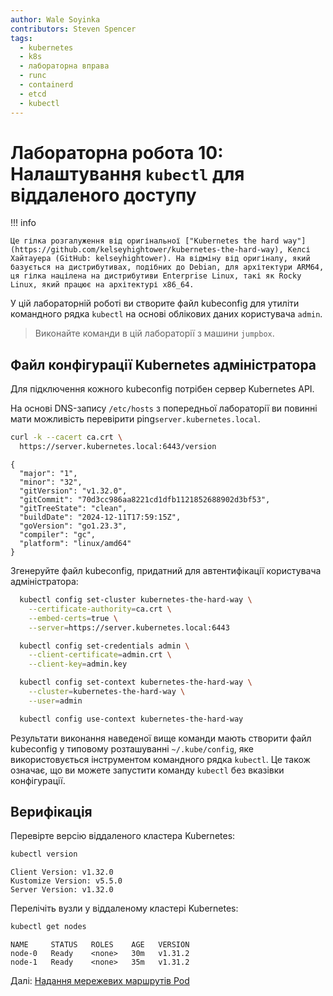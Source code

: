 ```yaml
---
author: Wale Soyinka
contributors: Steven Spencer
tags:
  - kubernetes
  - k8s
  - лабораторна вправа
  - runc
  - containerd
  - etcd
  - kubectl
---
```


# Лабораторна робота 10: Налаштування `kubectl` для віддаленого доступу

!!! info

    Це гілка розгалуження від оригінальної ["Kubernetes the hard way"](https://github.com/kelseyhightower/kubernetes-the-hard-way), Келсі Хайтауера (GitHub: kelseyhightower). На відміну від оригіналу, який базується на дистрибутивах, подібних до Debian, для архітектури ARM64, ця гілка націлена на дистрибутиви Enterprise Linux, такі як Rocky Linux, який працює на архітектурі x86_64.

У цій лабораторній роботі ви створите файл kubeconfig для утиліти командного рядка `kubectl` на основі облікових даних користувача `admin`.

> Виконайте команди в цій лабораторії з машини `jumpbox`.

## Файл конфігурації Kubernetes адміністратора

Для підключення кожного kubeconfig потрібен сервер Kubernetes API.

На основі DNS-запису `/etc/hosts` з попередньої лабораторії ви повинні мати можливість перевірити ping`server.kubernetes.local`.

```bash
curl -k --cacert ca.crt \
  https://server.kubernetes.local:6443/version
```

```text
{
  "major": "1",
  "minor": "32",
  "gitVersion": "v1.32.0",
  "gitCommit": "70d3cc986aa8221cd1dfb1121852688902d3bf53",
  "gitTreeState": "clean",
  "buildDate": "2024-12-11T17:59:15Z",
  "goVersion": "go1.23.3",
  "compiler": "gc",
  "platform": "linux/amd64"
}
```

Згенеруйте файл kubeconfig, придатний для автентифікації користувача адміністратора:

```bash
  kubectl config set-cluster kubernetes-the-hard-way \
    --certificate-authority=ca.crt \
    --embed-certs=true \
    --server=https://server.kubernetes.local:6443

  kubectl config set-credentials admin \
    --client-certificate=admin.crt \
    --client-key=admin.key

  kubectl config set-context kubernetes-the-hard-way \
    --cluster=kubernetes-the-hard-way \
    --user=admin

  kubectl config use-context kubernetes-the-hard-way
```

Результати виконання наведеної вище команди мають створити файл kubeconfig у типовому розташуванні `~/.kube/config`, яке використовується інструментом командного рядка `kubectl`. Це також означає, що ви можете запустити команду `kubectl` без вказівки конфігурації.

## Верифікація

Перевірте версію віддаленого кластера Kubernetes:

```bash
kubectl version
```

```text
Client Version: v1.32.0
Kustomize Version: v5.5.0
Server Version: v1.32.0
```

Перелічіть вузли у віддаленому кластері Kubernetes:

```bash
kubectl get nodes
```

```text
NAME     STATUS   ROLES    AGE   VERSION
node-0   Ready    <none>   30m   v1.31.2
node-1   Ready    <none>   35m   v1.31.2
```

Далі: [Надання мережевих маршрутів Pod](lab11-pod-network-routes.md)

